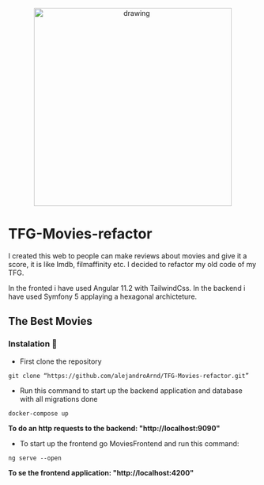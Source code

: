 <p align="center">
    <img src="https://i.ibb.co/mXtg6zq/output-onlinepngtools.png"  alt="drawing" width = "400"/>
</p>

# TFG-Movies-refactor

I created this web to people can make reviews about movies and give it a score, it is  like Imdb, filmaffinity etc. I decided to refactor my old code of my TFG.

In the fronted i have used Angular 11.2 with TailwindCss.
In the backend i have used Symfony 5 applaying a hexagonal archicteture.

## The Best Movies
### Instalation 🔧

 - First clone the repository

```
git clone “https://github.com/alejandroArnd/TFG-Movies-refactor.git”
```

 - Run this command to start up the backend application and database with all migrations done

```
docker-compose up
```
**To do an http requests to the backend: "http://localhost:9090"**

- To start up the frontend go MoviesFrontend and run this command:

```
ng serve --open
```
**To se the frontend application: "http://localhost:4200"**
